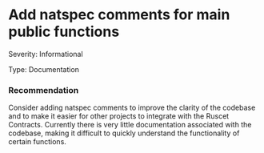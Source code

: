 # Add natspec comments for main public functions

Severity: Informational

Type: Documentation

### Recommendation

Consider adding natspec comments to improve the clarity of the codebase and to make it easier for other projects to integrate with the Ruscet Contracts. Currently there is very little documentation associated with the codebase, making it difficult to quickly understand the functionality of certain functions.